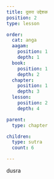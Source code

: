 ```yaml
---
title: दूसरा उद्देशक
position: 2
type: lesson

order:
  cat: anga
  aagam:
    position: 1
    depth: 1
  book:
    position: 1
    depth: 2
  chapter:
    position: 1
    depth: 3
  lesson: 
    position: 2
    depth: 4

parent: 
  type: chapter

children: 
  type: sutra
  count: 6

---
```


dusra